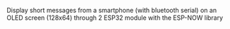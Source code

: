 Display short messages from a smartphone (with bluetooth serial) on an OLED screen (128x64) through 2 ESP32 module with the ESP-NOW library
